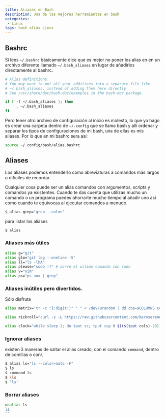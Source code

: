 ```yaml
---
title: Aliases en Bash
description: Una de las mejores herramientas en bash
categories:
 - Linux
tags: bash alias Linux
---
```

## Bashrc
Si lees `~/.bashrc` básicamente dice que es mejor no poner los alias en en un archivo diferente llamado `~/.bash_aliases` en lugar de añadirlos directamente al bashrc.

```sh
# Alias definitions.
# You may want to put all your additions into a separate file like
# ~/.bash_aliases, instead of adding them here directly.
# See /usr/share/doc/bash-doc/examples in the bash-doc package.

if [ -f ~/.bash_aliases ]; then
     . ~/.bash_aliases
fi
```
Pero tener otro archivo de configuración al inicio es molesto, lo que yo hago es crear una carpeta dentro de `~/.config` que se llama bash y allí ordenar y separar los tipos de configuraciones de mi bash, una de ellas es mis aliases.
Por lo que en mi bashrc sera así:
```sh
source ~/.config/bash/alias.bashrc
```
## Aliases
Los aliases podemos entenderlo como abreviaturas a comandos más largos o difíciles de recordar.

Cualquier cosa puede ser un alias comandos con argumentos, scripts y comandos ya existentes.
Cuando te das cuenta que utilizas mucho un comando o un programa puedes ahorrarte mucho tiempo al añadir uno así como cuando te equivocas al ejecutar comandos a menudo.
```sh
$ alias grep="grep --color"
```
para listar los aliases 
```sh
$ alias
```
### Aliases más útiles
```sh
alias g="git"
alias glo="git log --oneline -5"
alias ll="ls -lhA"
alias please="sudo !!" # corre el ultimo comando con sudo
alias v="vim"
alias ps="ps aux | grep"
```
### Aliases inútiles pero divertidos.

Sólo disfruta

```sh
alias matrix='tr -c "[:digit:]" " " < /dev/urandom | dd cbs=$COLUMNS conv=unblock | GREP_COLOR="1;32" grep --color "[^ ]"'

alias rickroll="curl -s -L https://raw.githubusercontent.com/keroserene/rickrollrc/master/roll.sh | bash"

alias clock="while sleep 1; do tput sc; tput cup 0 $(($(tput cols)-29))    ; date; tput rc; done &"
```
### Ignorar aliases
existen 3 maneras de saltar el alias creado, con el comando `command`, dentro de comillas o con`\`

```sh
$ alias ls="ls --color=auto -F"
$ ls
$ command ls
$ \ls
$ 'ls'
```
### Borrar aliases
```sh
unalias ls
ls
``
